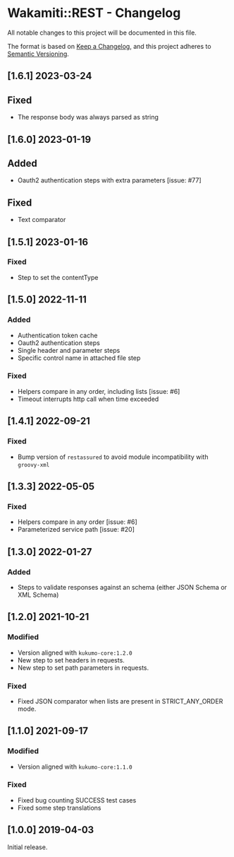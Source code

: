 # Wakamiti::REST - Changelog


All notable changes to this project will be documented in this file.

The format is based on [Keep a Changelog][1],
and this project adheres to [Semantic Versioning][2].

## [1.6.1] 2023-03-24
## Fixed
- The response body was always parsed as string

## [1.6.0] 2023-01-19
## Added
- Oauth2 authentication steps with extra parameters [issue: #77]
## Fixed
- Text comparator

## [1.5.1] 2023-01-16
### Fixed
- Step to set the contentType 


## [1.5.0] 2022-11-11
### Added
- Authentication token cache
- Oauth2 authentication steps
- Single header and parameter steps
- Specific control name in attached file step
### Fixed
- Helpers compare in any order, including lists [issue: #6]
- Timeout interrupts http call when time exceeded


## [1.4.1] 2022-09-21
### Fixed
- Bump version of `restassured` to avoid module incompatibility with `groovy-xml`


## [1.3.3] 2022-05-05
### Fixed
- Helpers compare in any order [issue: #6]
- Parameterized service path [issue: #20]


## [1.3.0] 2022-01-27
### Added
- Steps to validate responses against an schema (either JSON Schema or XML Schema)


## [1.2.0] 2021-10-21
### Modified
- Version aligned with `kukumo-core:1.2.0`
- New step to set headers in requests.
- New step to set path parameters in requests.
### Fixed
- Fixed JSON comparator when lists are present in STRICT_ANY_ORDER mode.


## [1.1.0] 2021-09-17
### Modified
- Version aligned with `kukumo-core:1.1.0`
### Fixed
- Fixed bug counting SUCCESS test cases
- Fixed some step translations

  
## [1.0.0] 2019-04-03
Initial release.  


[1]: <https://keepachangelog.com>
[2]: <https://semver.org>